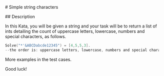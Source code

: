 # Simple string characters

## Description

In this Kata, you will be given a string and your task will be to return a list of ints detailing the count of uppercase letters, lowercase, numbers and special characters, as follows.

```go
Solve("*'&ABCDabcde12345") = [4,5,5,3].
--the order is: uppercase letters, lowercase, numbers and special characters.
```

More examples in the test cases.

Good luck!
